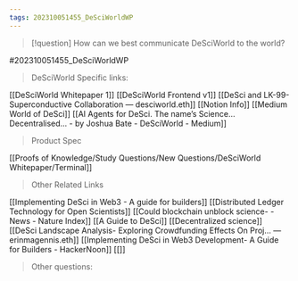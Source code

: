 ```yaml
---
tags: 202310051455_DeSciWorldWP
---
```

>[!question] How can we best communicate DeSciWorld to the world?

#202310051455_DeSciWorldWP 

> DeSciWorld Specific links:

[[DeSciWorld Whitepaper 1]]
[[DeSciWorld Frontend v1]]
[[DeSci and LK-99- Superconductive Collaboration — desciworld.eth]]
[[Notion Info]]
[[Medium World of DeSci]]
[[AI Agents for DeSci. The name’s Science… Decentralised… - by Joshua Bate - DeSciWorld - Medium]]

> Product Spec

[[Proofs of Knowledge/Study Questions/New Questions/DeSciWorld Whitepaper/Terminal]]


>Other Related Links

[[Implementing DeSci in Web3 - A guide for builders]]
[[Distributed Ledger Technology for Open Scientists]]
[[Could blockchain unblock science- - News - Nature Index]]
[[A Guide to DeSci]]
[[Decentralized science]]
[[DeSci Landscape Analysis- Exploring Crowdfunding Effects On Proj… — erinmagennis.eth]]
[[Implementing DeSci in Web3 Development- A Guide for Builders - HackerNoon]]
[[]]


> Other questions:



